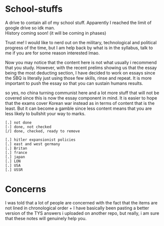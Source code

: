 # School-stuffs
A drive to contain all of my school stuff. Apparently I reached the limit of google drive so idk man.       
History coming soon! (it will be coming in phases)                  
    
    
Trust me! I would like to nerd out on the military, technological and political progress of the time, but I am help back by what is in the syllabus, talk to me if you are for some reason interested lmao.         

Now you may notice that the content here is not what usually i recommend that you study. However, with the recent prelims showing us that the essay being the most deducting section, I have decided to work on essays since the SBQ is literally just using those few skills, rinse and repeat. It is more important to push the essay so that you can sustain humans results.         

so yes, no china turning communist here and a lot more stuff that will not be covered since this is now the essay component in mind.
It is easier to hope that the exams cover Korean war instead as in terms of content that is the least. But it can become a gamble since less content means that you are less likely to bullshit your way to marks.

```
[.] not done
[-] done, not checked
[/] done, checked, ready to remove

[.] hitler expansionist policies
[.] east and west germany
[.] Britan
[.] france
[.] japan
[.] LON
[.] USA
[.] USSR

```
# Concerns

I was told that a lot of people are concerned with the fact that the items are not lined in chronological order + I have basically been pasting a better version of the TYS answers i uploaded on another repo, but really, i am sure that these notes will genuinely help you.

